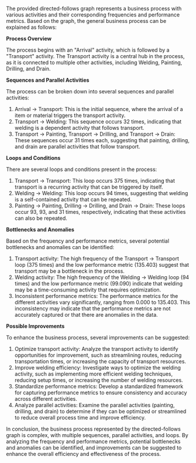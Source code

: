 The provided directed-follows graph represents a business process with various activities and their corresponding frequencies and performance metrics. Based on the graph, the general business process can be explained as follows:

**Process Overview**

The process begins with an "Arrival" activity, which is followed by a "Transport" activity. The Transport activity is a central hub in the process, as it is connected to multiple other activities, including Welding, Painting, Drilling, and Drain.

**Sequences and Parallel Activities**

The process can be broken down into several sequences and parallel activities:

1. Arrival -> Transport: This is the initial sequence, where the arrival of a item or material triggers the transport activity.
2. Transport -> Welding: This sequence occurs 32 times, indicating that welding is a dependent activity that follows transport.
3. Transport -> Painting, Transport -> Drilling, and Transport -> Drain: These sequences occur 31 times each, suggesting that painting, drilling, and drain are parallel activities that follow transport.

**Loops and Conditions**

There are several loops and conditions present in the process:

1. Transport -> Transport: This loop occurs 375 times, indicating that transport is a recurring activity that can be triggered by itself.
2. Welding -> Welding: This loop occurs 94 times, suggesting that welding is a self-contained activity that can be repeated.
3. Painting -> Painting, Drilling -> Drilling, and Drain -> Drain: These loops occur 93, 93, and 31 times, respectively, indicating that these activities can also be repeated.

**Bottlenecks and Anomalies**

Based on the frequency and performance metrics, several potential bottlenecks and anomalies can be identified:

1. Transport activity: The high frequency of the Transport -> Transport loop (375 times) and the low performance metric (135.403) suggest that transport may be a bottleneck in the process.
2. Welding activity: The high frequency of the Welding -> Welding loop (94 times) and the low performance metric (99.090) indicate that welding may be a time-consuming activity that requires optimization.
3. Inconsistent performance metrics: The performance metrics for the different activities vary significantly, ranging from 0.000 to 135.403. This inconsistency may indicate that the performance metrics are not accurately captured or that there are anomalies in the data.

**Possible Improvements**

To enhance the business process, several improvements can be suggested:

1. Optimize transport activity: Analyze the transport activity to identify opportunities for improvement, such as streamlining routes, reducing transportation times, or increasing the capacity of transport resources.
2. Improve welding efficiency: Investigate ways to optimize the welding activity, such as implementing more efficient welding techniques, reducing setup times, or increasing the number of welding resources.
3. Standardize performance metrics: Develop a standardized framework for capturing performance metrics to ensure consistency and accuracy across different activities.
4. Analyze parallel activities: Examine the parallel activities (painting, drilling, and drain) to determine if they can be optimized or streamlined to reduce overall process time and improve efficiency.

In conclusion, the business process represented by the directed-follows graph is complex, with multiple sequences, parallel activities, and loops. By analyzing the frequency and performance metrics, potential bottlenecks and anomalies can be identified, and improvements can be suggested to enhance the overall efficiency and effectiveness of the process.